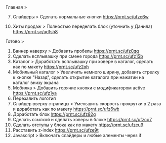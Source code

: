 Главная > 
<!-- 1. Баннер наверху > Добавить пробелы https://prnt.sc/ufz0qq -->
<!-- 2. Сделать всплывашку при смене города https://prnt.sc/ufz15b -->
<!-- 3. Каталог > Доработать всплывашку при ховере в каталог, сделать как по макету https://prnt.sc/ufz2oh -->
<!-- 4. Мобильный каталог > Увеличить немного ширину, добавить стрелку к кнопке "Назад", сделать открытие каталога при нажатии на каталог внизу экрана -->
<!-- 5. Мобилка > Добавить горячие кнопки с модификатором active https://prnt.sc/ufz1ya  -->
<!-- 6. Перезалить логотип  -->
7. Слайдеры > Сделать нормальные кнопки https://prnt.sc/ufzc6w
<!-- 8. Слайдер вверху страницы > Уменьшить скорость прокрутки в 2 раза и доработать как по макету https://prnt.sc/ufz6wb  -->
<!-- 9. Доработать блок https://prnt.sc/ufz82g -->
10. Хиты продаж > Полностью переделать блок (уточнить у Данила) https://prnt.sc/udfsh8
<!-- 11. Сделать ссылкой и сделать ховеры в блоке https://prnt.sc/ufzco7 -->
<!-- 12. Сделать отступы у блока как по макету https://prnt.sc/ufzcu9 -->
<!-- 13. Расставить z-index https://prnt.sc/ufze9t -->
<!-- 14. Javascript > Включать слайдеры и любые элементы через if -->


Готово >
1. Баннер наверху > Добавить пробелы https://prnt.sc/ufz0qq
2. Сделать всплывашку при смене города https://prnt.sc/ufz15b
3. Каталог > Доработать всплывашку при ховере в каталог, сделать как по макету https://prnt.sc/ufz2oh
4. Мобильный каталог > Увеличить немного ширину, добавить стрелку к кнопке "Назад", сделать открытие каталога при нажатии на каталог внизу экрана
5. Мобилка > Добавить горячие кнопки с модификатором active https://prnt.sc/ufz1ya 
6. Перезалить логотип 
8. Слайдер вверху страницы > Уменьшить скорость прокрутки в 2 раза и доработать как по макету https://prnt.sc/ufz6wb 
9. Доработать блок https://prnt.sc/ufz82g
11. Сделать ссылкой и сделать ховеры в блоке https://prnt.sc/ufzco7
12. Сделать отступы у блока как по макету https://prnt.sc/ufzcu9
13. Расставить z-index https://prnt.sc/ufze9t
14. Javascript > Включать слайдеры и любые элементы через if